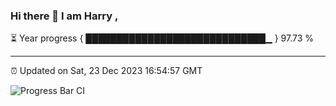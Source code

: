 ### Hi there 👋 I am Harry , 

⏳ Year progress { █████████████████████████████▁ } 97.73 %

---

⏰ Updated on Sat, 23 Dec 2023 16:54:57 GMT

![Progress Bar CI](https://github.com/duykhang68/duykhang68/workflows/Progress%20Bar%20CI/badge.svg)

